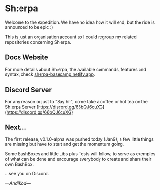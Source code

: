 # Sh:erpa

Welcome to the expedition. We have no idea how it will end, but the ride is announced to be epic :)

This is just an organisation account so I could regroup my related repositories concerning Sh:erpa.

## Docs Website

For more details about Sh:erpa, the available commands, features and syntax, check [sherpa-basecamp.netlify.app](https://sherpa-basecamp.netlify.app).

## Discord Server

For any reason or just to "Say hi!", come take a coffee or hot tea on the Sh:erpa Server [https://discord.gg/66bQJ6cuXG](https://discord.gg/66bQJ6cuXG)

## Next...

The first release, v0.1.0-alpha was pushed today (Jan9), a few little things are missing but have to start and get the momentum going.

Some BashBoxes and little Libs plus Tests will follow, to serve as exemples of what can be done and encourage everybody to create and share their own BashBox.

...see you on Discord.

_—AndiKod—_
